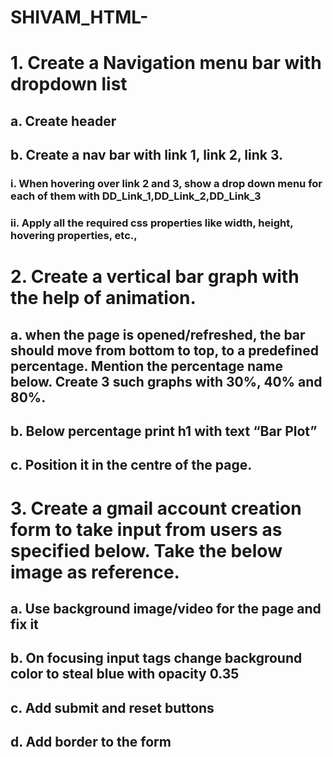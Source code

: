 # SHIVAM_HTML-
# 1.	Create a Navigation menu bar with dropdown list
## a.	Create header
## b.	Create a nav bar with link 1, link 2, link 3.
### i.	When hovering over link 2 and 3, show a drop down menu for each of them with DD_Link_1,DD_Link_2,DD_Link_3 
### ii.	Apply all the required css properties like width, height, hovering properties, etc.,
 
# 2.	Create a vertical bar graph with the help of animation.
## a.	 when the page is opened/refreshed, the bar should move from bottom to top, to a predefined percentage. Mention the percentage name below. Create 3 such graphs with 30%, 40% and 80%.
## b.	Below percentage print h1 with text “Bar Plot”
## c.	Position it in the centre of the page.
 
# 3.	Create a gmail account creation form to take input from users as specified below. Take the below image as reference. 
## a.	Use background image/video for the page and fix it
## b.	On focusing input tags change background color to steal blue with opacity 0.35
## c.	Add submit and reset buttons
## d.	Add border to the form
	
